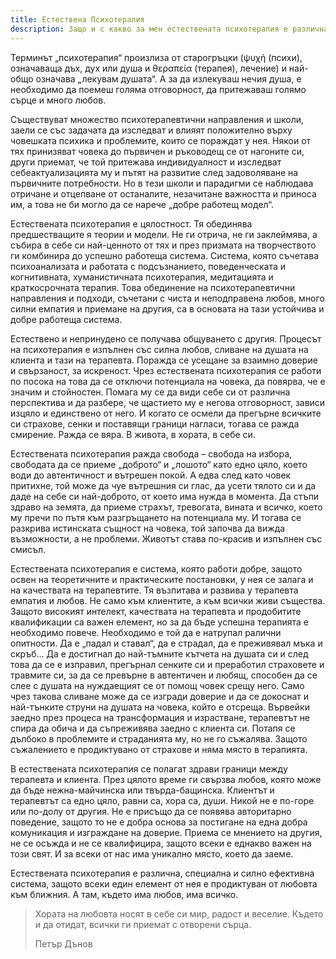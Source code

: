 ```yaml
---
title: Естествена Психотерапия
description: Защо и с какво за мен естествената психотерапия е различна, специална и силно ефективна система?
---
```


Терминът „психотерапия“ произлиза от старогръцки (ψυχή (психи), означаваща дъх, дух или душа и θεραπεία (терапея), лечение) и най-общо означава „лекувам душата“. А за да излекуваш нечия душа, е необходимо да поемеш голяма отговорност, да притежаваш голямо сърце и много любов.

Съществуват множество психотерапевтични направления и школи, заели се със задачата да изследват и влияят положително върху човешката психика и проблемите, които се пораждат у нея. Някои от тях принизяват човека до първичен и ръководещ се от нагоните си, други приемат, че той притежава индивидуалност и изследват себеактуализацията му и пътят на развитие след задоволяване на първичните потребности. Но в тези школи и парадигми се наблюдава отричане и отцепване от останалите, незачитане важността и приноса им, а това не би могло да се нарече „добре работещ модел“.

Естествената психотерапия е цялостност. Тя обединява предшестващите я теории и модели. Не ги отрича, не ги заклеймява, а събира в себе си най-ценното от тях и през призмата на творчеството ги комбинира до успешно работеща система. Система, която съчетава психоанализата и работата с подсъзнанието, поведенческата и когнитивната, хуманистичната психотерапия, медитацията и краткосрочната терапия. Това обединение на психотерапевтични направления и подходи, съчетани с чиста и неподправена любов, много силни емпатия и приемане на другия, са в основата на тази устойчива и добре работеща система.

Естествено и непринудено се получава общуването с другия. Процесът на психотерапия е изпълнен със силна любов, сливане на душата на клиента и тази на терапевта. Поражда се усещане за взаимно доверие и свързаност, за искреност. Чрез естествената психотерапия се работи по посока на това да се отключи потенциала на човека, да повярва, че е значим и стойностен. Помага му се да види себе си от различна перспектива и да разбере, че щастието му е негова отговорност, зависи изцяло и единствено от него. И когато се осмели да прегърне всичките си страхове, сенки и поставящи граници нагласи, тогава се ражда смирение. Ражда се вяра. В живота, в хората, в себе си.

Естествената психотерапия ражда свобода – свобода на избора, свободата да се приеме „доброто“ и „лошото“ като едно цяло, което води до автентичност и вътрешен покой. А едва след като човек притихне, той може да чуе вътрешния си глас, да усети тялото си и да даде на себе си най-доброто, от което има нужда в момента. Да стъпи здраво на земята, да приеме страхът, тревогата, вината и всичко, което му пречи по пътя към разгръщането на потенциала му. И тогава се разкрива истинската същност на човека, той започва да вижда възможности, а не проблеми. Животът става по-красив и изпълнен със смисъл.

Естествената психотерапия е система, която работи добре, защото освен на теоретичните и практическите постановки, у нея се залага и на качествата на терапевтите. Тя възпитава и развива у терапевта емпатия и любов. Не само към клиентите, а към всички живи същества. Защото високият интелект, качествата на терапевта и продобитите квалификации са важен елемент, но за да бъде успешна терапията е необходимо повече. Необходимо е той да е натрупал ралични опитности. Да е „падал и ставал“, да е страдал, да е преживявал мъка и скръб... Да е достигнал до най-тъмните кътчета на душата си и след това да се е изправил, прегърнал сенките си и преработил страховете и травмите си, за да се превърне в автентичен и любящ, способен да се слее с душата на нуждаещият се от помощ човек срещу него. Само чрез такова сливане може да се изгради доверие и да се докоснат и най-тънките струни на душата на човека, който е отсреща. Вървейки заедно през процеса на трансформация и израстване, терапевтът не спира да обича и да съпреживява заедно с клиента си. Потапя се дълбоко в проблемите и страданията му, но не го съжалява. Защото съжалението е продиктувано от страхове и няма място в терапията.

В естествената психотерапия се полагат здрави граници между терапевта и клиента. През цялото време ги свързва любов, която може да бъде нежна-майчинска или твърда-бащинска. Клиентът и терапевтът са едно цяло, равни са, хора са, души. Никой не е по-горе или по-долу от другия. Не е присъщо да се появява авторитарно поведение, защото то не е добра основа за постигане на една добра комуникация и изграждане на доверие. Приема се мнението на другия, не се осъжда и не се квалифицира, защото всеки е еднакво важен на този свят. И за всеки от нас има уникално място, което да заеме. 

Естествената психотерапия е различна, специална и силно ефективна система, защото всеки един елемент от нея е продиктуван от любовта към ближния. А там, където има любов, има всичко.

> Хората на любовта носят в себе си мир, радост и веселие. Където и да отидат, всички ги приемат с отворени сърца. <footer>Петър Дънов</footer>
